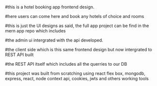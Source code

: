 #this is a hotel booking app frontend design.

#here users can come here and book any hotels of choice and rooms

#this is just the UI designs as said, the full app project can be find in the mern app repo which includes

#the admin ui intergrated with the api developed. 

#the client side which is this same frontend design but now intergrated to REST API built 

#the REST API itself which includes all the querries to our DB

#this project was built from scratching using react flex box, mongodb, express, react, node context api, cookies, jwts and others working tools
